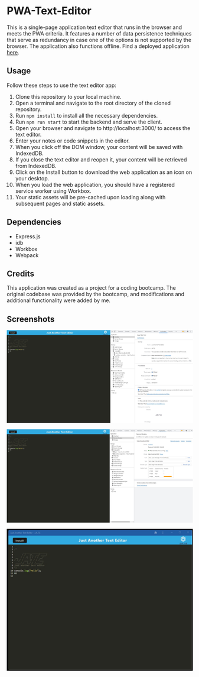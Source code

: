 # PWA-Text-Editor
This is a single-page application text editor that runs in the browser and meets the PWA criteria. It features a number of data persistence techniques that serve as redundancy in case one of the options is not supported by the browser. The application also functions offline. Find a deployed application [here](https://sleepy-reef-33552.herokuapp.com/).

## Usage
Follow these steps to use the text editor app:

1. Clone this repository to your local machine.
2. Open a terminal and navigate to the root directory of the cloned repository.
3. Run `npm install` to install all the necessary dependencies.
4. Run `npm run start` to start the backend and serve the client.
5. Open your browser and navigate to http://localhost:3000/ to access the text editor.
6. Enter your notes or code snippets in the editor.
7. When you click off the DOM window, your content will be saved with IndexedDB.
8. If you close the text editor and reopen it, your content will be retrieved from IndexedDB.
9. Click on the Install button to download the web application as an icon on your desktop.
10. When you load the web application, you should have a registered service worker using Workbox.
11. Your static assets will be pre-cached upon loading along with subsequent pages and static assets.

## Dependencies
* Express.js
* idb
* Workbox
* Webpack

## Credits
This application was created as a project for a coding bootcamp. The original codebase was provided by the bootcamp, and modifications and additional functionality were added by me.

## Screenshots
![Screenshot 1](./client/src/images/Screenshot%201.jpg)

![Screenshot 2](./client/src/images/Screenshot%202.jpg)

![Screenshot 3](./client/src/images/Screenshot%203.jpg)
